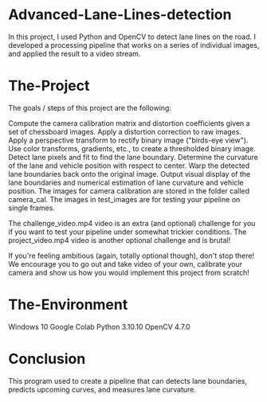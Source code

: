 # Advanced-Lane-Lines-detection
In this project, I used Python and OpenCV to detect lane lines on the road. I developed a processing pipeline that works on a series of individual images, and applied the result to a video stream.

# The-Project
The goals / steps of this project are the following:

Compute the camera calibration matrix and distortion coefficients given a set of chessboard images.
Apply a distortion correction to raw images.
Apply a perspective transform to rectify binary image ("birds-eye view").
Use color transforms, gradients, etc., to create a thresholded binary image.
Detect lane pixels and fit to find the lane boundary.
Determine the curvature of the lane and vehicle position with respect to center.
Warp the detected lane boundaries back onto the original image.
Output visual display of the lane boundaries and numerical estimation of lane curvature and vehicle position.
The images for camera calibration are stored in the folder called camera_cal. The images in test_images are for testing your pipeline on single frames.

The challenge_video.mp4 video is an extra (and optional) challenge for you if you want to test your pipeline under somewhat trickier conditions. The project_video.mp4 video is another optional challenge and is brutal!

If you're feeling ambitious (again, totally optional though), don't stop there! We encourage you to go out and take video of your own, calibrate your camera and show us how you would implement this project from scratch!

# The-Environment
Windows 10
Google Colab
Python 3.10.10
OpenCV 4.7.0

# Conclusion
This program used to create a pipeline that can detects lane boundaries, predicts upcoming curves, and measures lane curvature.
